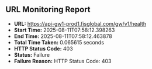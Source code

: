 ## URL Monitoring Report

- **URL:** https://api-gw1-prod1.fisglobal.com/gw/v1/health
- **Start Time:** 2025-08-11T07:58:12.398263
- **End Time:** 2025-08-11T07:58:12.463878
- **Total Time Taken:** 0.065615 seconds
- **HTTP Status Code:** 403
- **Status:** Failure
- **Failure Reason:** HTTP Status Code: 403
